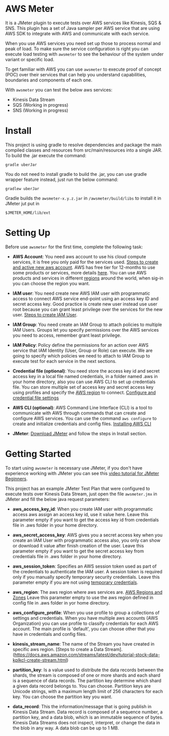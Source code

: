 # AWS Meter

It is a JMeter plugin to execute tests over AWS services like Kinesis, SQS & SNS. This plugin has a set 
of Java sampler per AWS service that are using AWS SDK to integrate with AWS and communicate with each service.

When you use AWS services you need set up those to process normal and peak of load. To make sure the service 
configuration is right you can execute load testing with `awsmeter` to see the behaviour of the system under 
variant or specific load. 

To get familiar with AWS you can use `awsmeter` to execute proof of concept (POC) over their services that 
can help you understand capabilities, boundaries and components of each one.

With `awsmeter` you can test the below aws services:

* Kinesis Data Stream
* SQS (Working in progress)
* SNS (Working in progress)

# Install

This project is using gradle to resolve dependencies and package the main compiled classes and resources 
from src/main/resources into a single JAR. To build the .jar execute the command:

    gradle uberJar

You do not need to install gradle to build the .jar, you can use gradle wrapper feature instead, just run 
the below command:

    gradlew uberJar

Gradle builds the `awsmeter-x.y.z.jar` in `/awsmeter/build/libs` to install it in JMeter jut put in 

    $JMETER_HOME/lib/ext

# Setting Up

Before use `awsmeter` for the first time, complete the following task:

* **AWS Account**: You need aws account to use his cloud compute services, it is free you only paid for 
  the services used. [Steps to create and active new aws account](https://aws.amazon.com/premiumsupport/knowledge-center/create-and-activate-aws-account/). 
  AWS has free tier for 12-months to use some products or services, more details [here](https://aws.amazon.com/free).
  You can use AWS products and services in different [regions](https://infrastructure.aws/) around the world, when sig-in you can choose the region you want.
  

* **IAM user**: You need create new AWS IAM user with programmatic access to connect AWS service end-point 
  using an access key ID and secret access key. Good practice is create new user instead use user root 
  because you can grant least privilege over the services for the new user. [Steps to create IAM User](https://docs.aws.amazon.com/IAM/latest/UserGuide/id_users_create.html).
  

* **IAM Group**: You need create an IAM Group to attach policies to multiple IAM Users. Groups let you specify 
  permissions over the AWS services you need to access, remember grant least privilege.
  

* **IAM Policy**: Policy define the permissions for an action over AWS service that IAM Identity (User, 
  Group or Role) can execute. We are going to specify  which policies we need to attach to IAM Group 
  to execute test for each service in the next sections.
  

* **Credential file (optional)**: You need store the access key id and secret access key in a local file named 
  credentials, in a folder named .aws in your home directory, also you can use AWS CLI to set up 
  credentials file. You can store multiple set of access key and secret access key using profiles and 
  specify the [AWS region](https://infrastructure.aws/) to connect. [Configure and credential file settings](https://docs.aws.amazon.com/cli/latest/userguide/cli-configure-files.html)


* **AWS CLI (optional)**: AWS Command Line Interface (CLI) is a tool to communicate with AWS through 
  commands that can create and configure AWS services. You can use the command `aws configure` to create 
  and initialize credentials and config files. [Installing AWS CLI](https://docs.aws.amazon.com/cli/latest/userguide/cli-chap-install.html)
  

* **JMeter**: [Download JMeter](https://jmeter.apache.org/download_jmeter.cgi) and follow the steps in Install section.
  
# Getting Started

To start using `awsmeter` is necessary use JMeter, if you don't have experience working with JMeter you can see
this [video tutorial for JMeter Beginners](https://youtube.com/playlist?list=PLhW3qG5bs-L-zox1h3eIL7CZh5zJmci4c).

This project has an example JMeter Test Plan that were configured to execute tests over Kinesis Data Stream, 
just open the file `awsmeter.jmx` in JMeter and fill the below java request parameters:

* **aws_access_key_id**: When you create IAM user with programmatic access aws assign an access key id, use it value here.
  Leave this parameter empty if you want to get the access key id from credentials file in .aws folder in your home directory.
  

* **aws_secret_access_key**: AWS gives you a secret access key when you create an IAM User with programmatic access also, 
  you only can show or download it value after finish creation of the user. Leave this parameter empty if you want to get 
  the secret access key from credentials file in .aws folder in your home directory.
  

* **aws_session_token**: Specifies an AWS session token used as part of the credentials to authenticate the IAM user. 
  A session token is required only if you manually specify temporary security credentials. Leave this parameter empty 
  if you are not using [temporary credentials](https://docs.aws.amazon.com/IAM/latest/UserGuide/id_credentials_temp_use-resources.html).
  

* **aws_region**: The aws region where aws services are. [AWS Regions and Zones](https://docs.aws.amazon.com/AWSEC2/latest/UserGuide/using-regions-availability-zones.html)
Leave this parameter empty to use the aws region defined in config file in .aws folder in yor home directory.
  

* **aws_configure_profile**: When you use profile to group a collections of settings and credentials. When you have multiple 
  aws accounts (AWS Organization) you can use profile to classify credentials for each AWS account. The main profile is 'default',
  you can choose other that you have in credentials and config files.
  

* **kinesis_stream_name**: The name of the Stream you have created in specific aws region. [Steps to create a Data Stream].(https://docs.aws.amazon.com/streams/latest/dev/tutorial-stock-data-kplkcl-create-stream.html)


* **partition_key**: Is a value used to distribute the data records between the shards, the stream is composed of one or more 
  shards and each shard is a sequence of data records. The partition key determine which shard a given data record belongs to.
  You can choose. Partition keys are Unicode strings, with a maximum length limit of 256 characters for each key. You can choose
  the partition key you want.
  

* **data_record**: This the information/message that is going publish in Kinesis Data Stream. Data record is composed of a 
  sequence number, a partition key, and a data blob, which is an immutable sequence of bytes. Kinesis Data Streams does not inspect, 
  interpret, or change the data in the blob in any way. A data blob can be up to 1 MB.